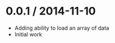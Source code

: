 
0.0.1 / 2014-11-10 
==================

  * Adding ability to load an array of data
  * Initial work
